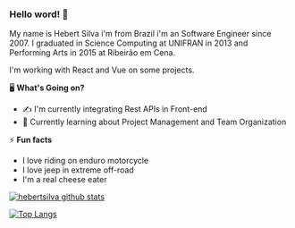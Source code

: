 ### Hello word! 👋

My name is Hebert Silva i'm from Brazil i'm an Software Engineer since 2007. I graduated in Science Computing at UNIFRAN in 2013 and Performing Arts in 2015 at Ribeirão em Cena.

I'm working with React and Vue on some projects.

🖥 **What's Going on?**

- ✍️ I'm currently integrating Rest APIs in Front-end
- 🌱 Currently learning about Project Management and Team Organization

⚡️ **Fun facts**

- I love riding on enduro motorcycle
- I love jeep in extreme off-road
- I'm a real cheese eater

[![hebertsilva github stats](https://github-readme-stats.vercel.app/api?username=hebertsilva&show_icons=true&title_color=fff&icon_color=37aaff&text_color=f8f8f2&bg_color=171c24&count_private=true)](https://github.com/hebertsilva)


[![Top Langs](https://github-readme-stats.vercel.app/api/top-langs/?username=hebertsilva&layout=compact&hide=java&text_color=f8f8f2&bg_color=171c24)](https://github.com/hebertsilva)

